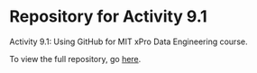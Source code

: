 # Repository for Activity 9.1
Activity 9.1: Using GitHub for MIT xPro Data Engineering course.

To view the full repository, go <a href="https://github.com/shaylatheroo/PCDE-Activity-9.1">here</a>.
